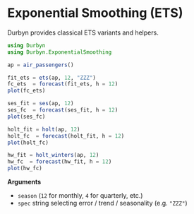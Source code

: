 # Exponential Smoothing (ETS)

Durbyn provides classical ETS variants and helpers.

```julia
using Durbyn
using Durbyn.ExponentialSmoothing

ap = air_passengers()

fit_ets = ets(ap, 12, "ZZZ")
fc_ets  = forecast(fit_ets, h = 12)
plot(fc_ets)

ses_fit = ses(ap, 12)
ses_fc  = forecast(ses_fit, h = 12)
plot(ses_fc)

holt_fit = holt(ap, 12)
holt_fc  = forecast(holt_fit, h = 12)
plot(holt_fc)

hw_fit = holt_winters(ap, 12)
hw_fc  = forecast(hw_fit, h = 12)
plot(hw_fc)
```

**Arguments**
- `season` (`12` for monthly, `4` for quarterly, etc.)
- `spec` string selecting error / trend / seasonality (e.g. `"ZZZ"`)
